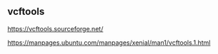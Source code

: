 ## vcftools

https://vcftools.sourceforge.net/

https://manpages.ubuntu.com/manpages/xenial/man1/vcftools.1.html

